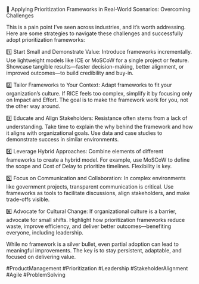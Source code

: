 🚀 Applying Prioritization Frameworks in Real-World Scenarios: Overcoming Challenges

This is a pain point I’ve seen across industries, and it’s worth addressing. Here are some strategies to navigate these challenges and successfully adopt prioritization frameworks:

1️⃣ Start Small and Demonstrate Value: Introduce frameworks incrementally. Use lightweight models like ICE or MoSCoW for a single project or feature. Showcase tangible results—faster decision-making, better alignment, or improved outcomes—to build credibility and buy-in.

2️⃣ Tailor Frameworks to Your Context: Adapt frameworks to fit your organization’s culture. If RICE feels too complex, simplify it by focusing only on Impact and Effort. The goal is to make the framework work for you, not the other way around.

3️⃣ Educate and Align Stakeholders: Resistance often stems from a lack of understanding. Take time to explain the why behind the framework and how it aligns with organizational goals. Use data and case studies to demonstrate success in similar environments.

4️⃣ Leverage Hybrid Approaches: Combine elements of different frameworks to create a hybrid model. For example, use MoSCoW to define the scope and Cost of Delay to prioritize timelines. Flexibility is key.

5️⃣ Focus on Communication and Collaboration: In complex environments like government projects, transparent communication is critical. Use frameworks as tools to facilitate discussions, align stakeholders, and make trade-offs visible.

6️⃣ Advocate for Cultural Change: If organizational culture is a barrier, advocate for small shifts. Highlight how prioritization frameworks reduce waste, improve efficiency, and deliver better outcomes—benefiting everyone, including leadership.

While no framework is a silver bullet, even partial adoption can lead to meaningful improvements. The key is to stay persistent, adaptable, and focused on delivering value.

#ProductManagement #Prioritization #Leadership #StakeholderAlignment #Agile #ProblemSolving

